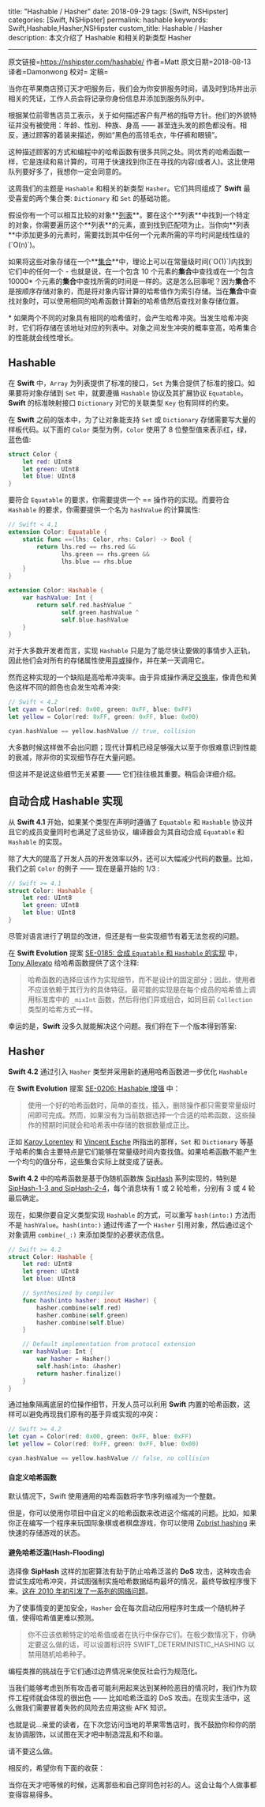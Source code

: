 title: "Hashable / Hasher"
date: 2018-09-29
tags: [Swift, NSHipster]
categories: [Swift, NSHipster]
permalink: hashable
keywords: Swift,Hashable,Hasher,NSHipster
custom_title: Hashable / Hasher
description: 本文介绍了 Hashable 和相关的新类型 Hasher

---
原文链接=https://nshipster.com/hashable/
作者=Matt
原文日期=2018-08-13
译者=Damonwong
校对=
定稿=

<!--此处开始正文-->

当你在苹果商店预订天才吧服务后，我们会为你安排服务时间，请及时到场并出示相关的凭证，工作人员会将记录你身份信息并添加到服务队列中。

根据某位前零售店员工表示，关于如何描述客户有严格的指导方针。他们的外貌特征并没有被使用：年龄、性别、种族、身高 —— 甚至连头发的颜色都没有。相反，通过顾客的着装来描述，例如“黑色的高领毛衣，牛仔裤和眼镜”。

这种描述顾客的方式和编程中的哈希函数有很多共同之处。同优秀的哈希函数一样，它是连续和易计算的，可用于快速找到你正在寻找的内容(或者人)。这比使用队列要好多了，我想你一定会同意的。

这周我们的主题是 `Hashable` 和相关的新类型 `Hasher`。它们共同组成了 **Swift** 最受喜爱的两个集合类: `Dictionary` 和 `Set` 的基础功能。

<!--more-->

假设你有一个可以相互比较的对象**[列表](https://en.wikipedia.org/wiki/List_(abstract_data_type))**。要在这个**列表**中找到一个特定的对象，你需要遍历这个**列表**的元素，直到找到匹配项为止。当你向**列表**中添加更多的元素时，需要找到其中任何一个元素所需的平均时间是线性级的(`O(n)`)。

如果将这些对象存储在一个**[集合](https://en.wikipedia.org/wiki/Set_(abstract_data_type))**中，理论上可以在常量级时间(`O(1)`)内找到它们中的任何一个 - 也就是说，在一个包含 10 个元素的**集合**中查找或在一个包含 10000* 个元素的**集合**中查找所需的时间是一样的。这是怎么回事呢？因为**集合**不是按顺序存储对象的，而是将对象内容计算的哈希值作为索引存储。当在**集合**中查找对象时，可以使用相同的哈希函数计算新的哈希值然后查找对象存储位置。

\* 如果两个不同的对象具有相同的哈希值时，会产生哈希冲突。当发生哈希冲突时，它们将存储在该地址对应的列表中。对象之间发生冲突的概率变高，哈希集合的性能就会线性增长。

## Hashable

在 **Swift** 中，`Array` 为列表提供了标准的接⼝，`Set` 为集合提供了标准的接⼝。如果要将对象存储到 `Set` 中，就要遵循 `Hashable` 协议及其扩展协议 `Equatable`。**Swift** 的标准映射接口 `Dictionary` 对它的关联类型 `Key` 也有同样的约束。

在 **Swift** 之前的版本中，为了让对象能支持 `Set` 或 `Dictionary` 存储需要写⼤量的样板代码。以下面的 `Color` 类型为例，`Color` 使⽤了 8 位整型值来表示红，绿，蓝色值:

```Swift
struct Color {
    let red: UInt8
    let green: UInt8
    let blue: UInt8
}
```

要符合 `Equatable` 的要求，你需要提供一个 == 操作符的实现。而要符合 `Hashable` 的要求，你需要提供⼀个名为 `hashValue` 的计算属性:

```Swift
// Swift < 4.1
extension Color: Equatable {
    static func ==(lhs: Color, rhs: Color) -> Bool {
        return lhs.red == rhs.red &&
               lhs.green == rhs.green &&
               lhs.blue == rhs.blue
    }
}

extension Color: Hashable {
    var hashValue: Int {
        return self.red.hashValue ^
               self.green.hashValue ^
               self.blue.hashValue
    }
}
```

对于大多数开发者⽽⾔，实现 `Hashable` 只是为了能尽快让要做的事情步入正轨，因此他们会对所有的存储属性使⽤[异或](https://en.wikipedia.org/wiki/Exclusive_or)操作，并在某一天调用它。

然⽽这种实现的一个缺陷是高哈希冲突率。由于异或操作满⾜[交换率](https://en.wikipedia.org/wiki/Commutative_property)，像⻘色和⻩色这样不同的颜色也会发⽣哈希冲突:

```Swift
// Swift < 4.2
let cyan = Color(red: 0x00, green: 0xFF, blue: 0xFF)
let yellow = Color(red: 0xFF, green: 0xFF, blue: 0x00)

cyan.hashValue == yellow.hashValue // true, collision
```

大多数时候这样做不会出问题；现代计算机已经足够强大以至于你很难意识到性能的衰减，除⾮你的实现细节存在⼤量问题。

但这并不是说这些细节⽆关紧要 —— 它们往往极其重要。稍后会详细介绍。

## 自动合成 Hashable 实现

从 **Swift 4.1** 开始，如果某个类型在声明时遵循了 `Equatable` 和 `Hashable` 协议并且它的成员变量同时也满足了这些协议，编译器会为其自动合成 `Equatable` 和 `Hashable` 的实现。

除了大大的提高了开发人员的开发效率以外，还可以大幅减少代码的数量。比如，我们之前 `Color` 的例子 —— 现在是最开始的 1/3 :

```Swift
// Swift >= 4.1
struct Color: Hashable {
    let red: UInt8
    let green: UInt8
    let blue: UInt8
}
```

尽管对语言进行了明显的改进，但还是有一些实现细节有着无法忽视的问题。

在 **Swift Evolution** 提案 [SE-0185: 合成 `Equatable` 和 `Hashable` 的实现](https://github.com/apple/swift-evolution/blob/master/proposals/0185-synthesize-equatable-hashable.md) 中， [Tony Allevato](https://github.com/allevato) 给哈希函数提供了这个注释: 

> 哈希函数的选择应该作为实现细节，而不是设计的固定部分；因此，使用者不应该依赖于其行为的具体特征。最可能的实现是在每个成员的哈希值上调用标准库中的 `_mixInt` 函数，然后将他们异或组合，如同目前 `Collection` 类型的哈希方式一样。

幸运的是，**Swift** 没多久就能解决这个问题。我们将在下一个版本得到答案:

## Hasher

**Swift 4.2** 通过引入 `Hasher` 类型并采用新的通用哈希函数进一步优化 `Hashable`

在 **Swift Evolution** 提案 [SE-0206: Hashable 增强](https://github.com/apple/swift-evolution/blob/master/proposals/0206-hashable-enhancements.md) 中：

> 使用一个好的哈希函数时，简单的查找，插入，删除操作都只需要常量级时间即可完成。然而，如果没有为当前数据选择一个合适的哈希函数，这些操作的预期时间就会和哈希表中存储的数据数量成正比。

正如 [Karoy Lorentey](https://github.com/lorentey) 和 [Vincent Esche](https://github.com/regexident) 所指出的那样，`Set` 和 `Dictionary` 等基于哈希的集合主要特点是它们能够在常量级时间内查找值。如果哈希函数不能产生一个均匀的值分布，这些集合实际上就变成了链表。

**Swift 4.2** 中的哈希函数是基于伪随机函数族 [SipHash](https://en.wikipedia.org/wiki/SipHash) 系列实现的，特别是 [SipHash-1-3 and SipHash-2-4](https://github.com/apple/swift/blob/master/stdlib/public/core/SipHash.swift)，每个消息块有 1 或 2 轮哈希，分别有 3 或 4 轮最后确定。

现在，如果你要自定义类型实现 `Hashable` 的方式，可以重写 `hash(into:)` 方法而不是 `hashValue`。`hash(into:)` 通过传递了一个 `Hasher` 引用对象，然后通过这个对象调用 `combine(_:)` 来添加类型的必要状态信息。

```Swift
// Swift >= 4.2
struct Color: Hashable {
    let red: UInt8
    let green: UInt8
    let blue: UInt8

    // Synthesized by compiler
    func hash(into hasher: inout Hasher) {
        hasher.combine(self.red)
        hasher.combine(self.green)
        hasher.combine(self.blue)
    }

    // Default implementation from protocol extension
    var hashValue: Int {
        var hasher = Hasher()
        self.hash(into: &hasher)
        return hasher.finalize()
    }
}
```

通过抽象隔离底层的位操作细节，开发人员可以利用 **Swift** 内置的哈希函数，这样可以避免再现我们原有的基于异或实现的冲突：

```Swift
// Swift >= 4.2
let cyan = Color(red: 0x00, green: 0xFF, blue: 0xFF)
let yellow = Color(red: 0xFF, green: 0xFF, blue: 0x00)

cyan.hashValue == yellow.hashValue // false, no collision
```

#### 自定义哈希函数

默认情况下，Swift 使用通用的哈希函数将字节序列缩减为一个整数。

但是，你可以使用你项目中自定义的哈希函数来改进这个缩减的问题。比如，如果你正在编写一个程序来玩国际象棋或者棋盘游戏，你可以使用 [Zobrist hashing](https://en.wikipedia.org/wiki/Zobrist_hashing) 来快速的存储游戏的状态。

#### 避免哈希泛滥(Hash-Flooding)

选择像 **SipHash** 这样的加密算法有助于防止哈希泛滥的 **DoS** 攻击，这种攻击会尝试生成哈希冲突，并试图强制实施哈希数据结构最坏的情况，最终导致程序慢下来。[这在 2010 年初引发了一系列的网络问题](https://arstechnica.com/information-technology/2011/12/huge-portions-of-web-vulnerable-to-hashing-denial-of-service-attack/)。

为了使事情变的更加安全，`Hasher` 会在每次启动应用程序时生成一个随机种子值，使得哈希值更难以预测。

> 你不应该依赖特定的哈希值或者在执行中保存它们。在极少数情况下，你确定要这么做的话，可以设置标识符 SWIFT_DETERMINISTIC_HASHING 以禁用随机哈希种子。

编程类推的挑战在于它们通过边界情况来使反社会行为规范化。

当我们能够考虑到所有攻击者可能利用起来达到某种险恶目的情况时，我们作为软件工程师就会体现的很出色 —— 比如哈希泛滥的 DoS 攻击。在现实生活中，这么做我们需要冒着失败的风险去应用这些 AFK 知识。

也就是说...亲爱的读者，在下次您访问当地的苹果零售店时，我不鼓励你和你的朋友协调服饰，以试图在天才吧中制造混乱和不和谐。

请不要这么做。

相反的，希望你有下面的收获：

当你在天才吧等候的时候，远离那些和自己穿同色衬衫的人。这会让每个人做事都变得容易得多。
